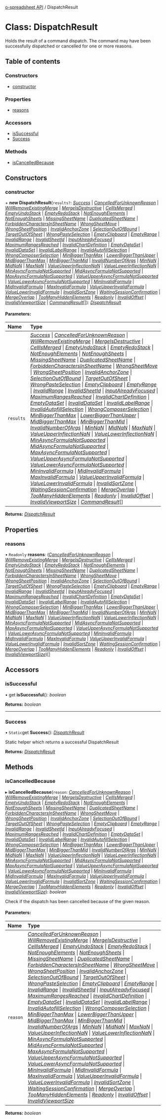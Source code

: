 [o-spreadsheet API](../README.md) / DispatchResult

# Class: DispatchResult

Holds the result of a command dispatch.
The command may have been successfully dispatched or cancelled
for one or more reasons.

## Table of contents

### Constructors

- [constructor](dispatchresult.md#constructor)

### Properties

- [reasons](dispatchresult.md#reasons)

### Accessors

- [isSuccessful](dispatchresult.md#issuccessful)
- [Success](dispatchresult.md#success)

### Methods

- [isCancelledBecause](dispatchresult.md#iscancelledbecause)

## Constructors

### constructor

\+ **new DispatchResult**(`results?`: [*Success*](../enums/commandresult.md#success) \| [*CancelledForUnknownReason*](../enums/commandresult.md#cancelledforunknownreason) \| [*WillRemoveExistingMerge*](../enums/commandresult.md#willremoveexistingmerge) \| [*MergeIsDestructive*](../enums/commandresult.md#mergeisdestructive) \| [*CellIsMerged*](../enums/commandresult.md#cellismerged) \| [*EmptyUndoStack*](../enums/commandresult.md#emptyundostack) \| [*EmptyRedoStack*](../enums/commandresult.md#emptyredostack) \| [*NotEnoughElements*](../enums/commandresult.md#notenoughelements) \| [*NotEnoughSheets*](../enums/commandresult.md#notenoughsheets) \| [*MissingSheetName*](../enums/commandresult.md#missingsheetname) \| [*DuplicatedSheetName*](../enums/commandresult.md#duplicatedsheetname) \| [*ForbiddenCharactersInSheetName*](../enums/commandresult.md#forbiddencharactersinsheetname) \| [*WrongSheetMove*](../enums/commandresult.md#wrongsheetmove) \| [*WrongSheetPosition*](../enums/commandresult.md#wrongsheetposition) \| [*InvalidAnchorZone*](../enums/commandresult.md#invalidanchorzone) \| [*SelectionOutOfBound*](../enums/commandresult.md#selectionoutofbound) \| [*TargetOutOfSheet*](../enums/commandresult.md#targetoutofsheet) \| [*WrongPasteSelection*](../enums/commandresult.md#wrongpasteselection) \| [*EmptyClipboard*](../enums/commandresult.md#emptyclipboard) \| [*EmptyRange*](../enums/commandresult.md#emptyrange) \| [*InvalidRange*](../enums/commandresult.md#invalidrange) \| [*InvalidSheetId*](../enums/commandresult.md#invalidsheetid) \| [*InputAlreadyFocused*](../enums/commandresult.md#inputalreadyfocused) \| [*MaximumRangesReached*](../enums/commandresult.md#maximumrangesreached) \| [*InvalidChartDefinition*](../enums/commandresult.md#invalidchartdefinition) \| [*EmptyDataSet*](../enums/commandresult.md#emptydataset) \| [*InvalidDataSet*](../enums/commandresult.md#invaliddataset) \| [*InvalidLabelRange*](../enums/commandresult.md#invalidlabelrange) \| [*InvalidAutofillSelection*](../enums/commandresult.md#invalidautofillselection) \| [*WrongComposerSelection*](../enums/commandresult.md#wrongcomposerselection) \| [*MinBiggerThanMax*](../enums/commandresult.md#minbiggerthanmax) \| [*LowerBiggerThanUpper*](../enums/commandresult.md#lowerbiggerthanupper) \| [*MidBiggerThanMax*](../enums/commandresult.md#midbiggerthanmax) \| [*MinBiggerThanMid*](../enums/commandresult.md#minbiggerthanmid) \| [*InvalidNumberOfArgs*](../enums/commandresult.md#invalidnumberofargs) \| [*MinNaN*](../enums/commandresult.md#minnan) \| [*MidNaN*](../enums/commandresult.md#midnan) \| [*MaxNaN*](../enums/commandresult.md#maxnan) \| [*ValueUpperInflectionNaN*](../enums/commandresult.md#valueupperinflectionnan) \| [*ValueLowerInflectionNaN*](../enums/commandresult.md#valuelowerinflectionnan) \| [*MinAsyncFormulaNotSupported*](../enums/commandresult.md#minasyncformulanotsupported) \| [*MidAsyncFormulaNotSupported*](../enums/commandresult.md#midasyncformulanotsupported) \| [*MaxAsyncFormulaNotSupported*](../enums/commandresult.md#maxasyncformulanotsupported) \| [*ValueUpperAsyncFormulaNotSupported*](../enums/commandresult.md#valueupperasyncformulanotsupported) \| [*ValueLowerAsyncFormulaNotSupported*](../enums/commandresult.md#valuelowerasyncformulanotsupported) \| [*MinInvalidFormula*](../enums/commandresult.md#mininvalidformula) \| [*MidInvalidFormula*](../enums/commandresult.md#midinvalidformula) \| [*MaxInvalidFormula*](../enums/commandresult.md#maxinvalidformula) \| [*ValueUpperInvalidFormula*](../enums/commandresult.md#valueupperinvalidformula) \| [*ValueLowerInvalidFormula*](../enums/commandresult.md#valuelowerinvalidformula) \| [*InvalidSortZone*](../enums/commandresult.md#invalidsortzone) \| [*WaitingSessionConfirmation*](../enums/commandresult.md#waitingsessionconfirmation) \| [*MergeOverlap*](../enums/commandresult.md#mergeoverlap) \| [*TooManyHiddenElements*](../enums/commandresult.md#toomanyhiddenelements) \| [*Readonly*](../enums/commandresult.md#readonly) \| [*InvalidOffset*](../enums/commandresult.md#invalidoffset) \| [*InvalidViewportSize*](../enums/commandresult.md#invalidviewportsize) \| [*CommandResult*](../enums/commandresult.md)[]): [*DispatchResult*](dispatchresult.md)

#### Parameters:

Name | Type |
:------ | :------ |
`results` | [*Success*](../enums/commandresult.md#success) \| [*CancelledForUnknownReason*](../enums/commandresult.md#cancelledforunknownreason) \| [*WillRemoveExistingMerge*](../enums/commandresult.md#willremoveexistingmerge) \| [*MergeIsDestructive*](../enums/commandresult.md#mergeisdestructive) \| [*CellIsMerged*](../enums/commandresult.md#cellismerged) \| [*EmptyUndoStack*](../enums/commandresult.md#emptyundostack) \| [*EmptyRedoStack*](../enums/commandresult.md#emptyredostack) \| [*NotEnoughElements*](../enums/commandresult.md#notenoughelements) \| [*NotEnoughSheets*](../enums/commandresult.md#notenoughsheets) \| [*MissingSheetName*](../enums/commandresult.md#missingsheetname) \| [*DuplicatedSheetName*](../enums/commandresult.md#duplicatedsheetname) \| [*ForbiddenCharactersInSheetName*](../enums/commandresult.md#forbiddencharactersinsheetname) \| [*WrongSheetMove*](../enums/commandresult.md#wrongsheetmove) \| [*WrongSheetPosition*](../enums/commandresult.md#wrongsheetposition) \| [*InvalidAnchorZone*](../enums/commandresult.md#invalidanchorzone) \| [*SelectionOutOfBound*](../enums/commandresult.md#selectionoutofbound) \| [*TargetOutOfSheet*](../enums/commandresult.md#targetoutofsheet) \| [*WrongPasteSelection*](../enums/commandresult.md#wrongpasteselection) \| [*EmptyClipboard*](../enums/commandresult.md#emptyclipboard) \| [*EmptyRange*](../enums/commandresult.md#emptyrange) \| [*InvalidRange*](../enums/commandresult.md#invalidrange) \| [*InvalidSheetId*](../enums/commandresult.md#invalidsheetid) \| [*InputAlreadyFocused*](../enums/commandresult.md#inputalreadyfocused) \| [*MaximumRangesReached*](../enums/commandresult.md#maximumrangesreached) \| [*InvalidChartDefinition*](../enums/commandresult.md#invalidchartdefinition) \| [*EmptyDataSet*](../enums/commandresult.md#emptydataset) \| [*InvalidDataSet*](../enums/commandresult.md#invaliddataset) \| [*InvalidLabelRange*](../enums/commandresult.md#invalidlabelrange) \| [*InvalidAutofillSelection*](../enums/commandresult.md#invalidautofillselection) \| [*WrongComposerSelection*](../enums/commandresult.md#wrongcomposerselection) \| [*MinBiggerThanMax*](../enums/commandresult.md#minbiggerthanmax) \| [*LowerBiggerThanUpper*](../enums/commandresult.md#lowerbiggerthanupper) \| [*MidBiggerThanMax*](../enums/commandresult.md#midbiggerthanmax) \| [*MinBiggerThanMid*](../enums/commandresult.md#minbiggerthanmid) \| [*InvalidNumberOfArgs*](../enums/commandresult.md#invalidnumberofargs) \| [*MinNaN*](../enums/commandresult.md#minnan) \| [*MidNaN*](../enums/commandresult.md#midnan) \| [*MaxNaN*](../enums/commandresult.md#maxnan) \| [*ValueUpperInflectionNaN*](../enums/commandresult.md#valueupperinflectionnan) \| [*ValueLowerInflectionNaN*](../enums/commandresult.md#valuelowerinflectionnan) \| [*MinAsyncFormulaNotSupported*](../enums/commandresult.md#minasyncformulanotsupported) \| [*MidAsyncFormulaNotSupported*](../enums/commandresult.md#midasyncformulanotsupported) \| [*MaxAsyncFormulaNotSupported*](../enums/commandresult.md#maxasyncformulanotsupported) \| [*ValueUpperAsyncFormulaNotSupported*](../enums/commandresult.md#valueupperasyncformulanotsupported) \| [*ValueLowerAsyncFormulaNotSupported*](../enums/commandresult.md#valuelowerasyncformulanotsupported) \| [*MinInvalidFormula*](../enums/commandresult.md#mininvalidformula) \| [*MidInvalidFormula*](../enums/commandresult.md#midinvalidformula) \| [*MaxInvalidFormula*](../enums/commandresult.md#maxinvalidformula) \| [*ValueUpperInvalidFormula*](../enums/commandresult.md#valueupperinvalidformula) \| [*ValueLowerInvalidFormula*](../enums/commandresult.md#valuelowerinvalidformula) \| [*InvalidSortZone*](../enums/commandresult.md#invalidsortzone) \| [*WaitingSessionConfirmation*](../enums/commandresult.md#waitingsessionconfirmation) \| [*MergeOverlap*](../enums/commandresult.md#mergeoverlap) \| [*TooManyHiddenElements*](../enums/commandresult.md#toomanyhiddenelements) \| [*Readonly*](../enums/commandresult.md#readonly) \| [*InvalidOffset*](../enums/commandresult.md#invalidoffset) \| [*InvalidViewportSize*](../enums/commandresult.md#invalidviewportsize) \| [*CommandResult*](../enums/commandresult.md)[] |

**Returns:** [*DispatchResult*](dispatchresult.md)

## Properties

### reasons

• `Readonly` **reasons**: ([*CancelledForUnknownReason*](../enums/commandresult.md#cancelledforunknownreason) \| [*WillRemoveExistingMerge*](../enums/commandresult.md#willremoveexistingmerge) \| [*MergeIsDestructive*](../enums/commandresult.md#mergeisdestructive) \| [*CellIsMerged*](../enums/commandresult.md#cellismerged) \| [*EmptyUndoStack*](../enums/commandresult.md#emptyundostack) \| [*EmptyRedoStack*](../enums/commandresult.md#emptyredostack) \| [*NotEnoughElements*](../enums/commandresult.md#notenoughelements) \| [*NotEnoughSheets*](../enums/commandresult.md#notenoughsheets) \| [*MissingSheetName*](../enums/commandresult.md#missingsheetname) \| [*DuplicatedSheetName*](../enums/commandresult.md#duplicatedsheetname) \| [*ForbiddenCharactersInSheetName*](../enums/commandresult.md#forbiddencharactersinsheetname) \| [*WrongSheetMove*](../enums/commandresult.md#wrongsheetmove) \| [*WrongSheetPosition*](../enums/commandresult.md#wrongsheetposition) \| [*InvalidAnchorZone*](../enums/commandresult.md#invalidanchorzone) \| [*SelectionOutOfBound*](../enums/commandresult.md#selectionoutofbound) \| [*TargetOutOfSheet*](../enums/commandresult.md#targetoutofsheet) \| [*WrongPasteSelection*](../enums/commandresult.md#wrongpasteselection) \| [*EmptyClipboard*](../enums/commandresult.md#emptyclipboard) \| [*EmptyRange*](../enums/commandresult.md#emptyrange) \| [*InvalidRange*](../enums/commandresult.md#invalidrange) \| [*InvalidSheetId*](../enums/commandresult.md#invalidsheetid) \| [*InputAlreadyFocused*](../enums/commandresult.md#inputalreadyfocused) \| [*MaximumRangesReached*](../enums/commandresult.md#maximumrangesreached) \| [*InvalidChartDefinition*](../enums/commandresult.md#invalidchartdefinition) \| [*EmptyDataSet*](../enums/commandresult.md#emptydataset) \| [*InvalidDataSet*](../enums/commandresult.md#invaliddataset) \| [*InvalidLabelRange*](../enums/commandresult.md#invalidlabelrange) \| [*InvalidAutofillSelection*](../enums/commandresult.md#invalidautofillselection) \| [*WrongComposerSelection*](../enums/commandresult.md#wrongcomposerselection) \| [*MinBiggerThanMax*](../enums/commandresult.md#minbiggerthanmax) \| [*LowerBiggerThanUpper*](../enums/commandresult.md#lowerbiggerthanupper) \| [*MidBiggerThanMax*](../enums/commandresult.md#midbiggerthanmax) \| [*MinBiggerThanMid*](../enums/commandresult.md#minbiggerthanmid) \| [*InvalidNumberOfArgs*](../enums/commandresult.md#invalidnumberofargs) \| [*MinNaN*](../enums/commandresult.md#minnan) \| [*MidNaN*](../enums/commandresult.md#midnan) \| [*MaxNaN*](../enums/commandresult.md#maxnan) \| [*ValueUpperInflectionNaN*](../enums/commandresult.md#valueupperinflectionnan) \| [*ValueLowerInflectionNaN*](../enums/commandresult.md#valuelowerinflectionnan) \| [*MinAsyncFormulaNotSupported*](../enums/commandresult.md#minasyncformulanotsupported) \| [*MidAsyncFormulaNotSupported*](../enums/commandresult.md#midasyncformulanotsupported) \| [*MaxAsyncFormulaNotSupported*](../enums/commandresult.md#maxasyncformulanotsupported) \| [*ValueUpperAsyncFormulaNotSupported*](../enums/commandresult.md#valueupperasyncformulanotsupported) \| [*ValueLowerAsyncFormulaNotSupported*](../enums/commandresult.md#valuelowerasyncformulanotsupported) \| [*MinInvalidFormula*](../enums/commandresult.md#mininvalidformula) \| [*MidInvalidFormula*](../enums/commandresult.md#midinvalidformula) \| [*MaxInvalidFormula*](../enums/commandresult.md#maxinvalidformula) \| [*ValueUpperInvalidFormula*](../enums/commandresult.md#valueupperinvalidformula) \| [*ValueLowerInvalidFormula*](../enums/commandresult.md#valuelowerinvalidformula) \| [*InvalidSortZone*](../enums/commandresult.md#invalidsortzone) \| [*WaitingSessionConfirmation*](../enums/commandresult.md#waitingsessionconfirmation) \| [*MergeOverlap*](../enums/commandresult.md#mergeoverlap) \| [*TooManyHiddenElements*](../enums/commandresult.md#toomanyhiddenelements) \| [*Readonly*](../enums/commandresult.md#readonly) \| [*InvalidOffset*](../enums/commandresult.md#invalidoffset) \| [*InvalidViewportSize*](../enums/commandresult.md#invalidviewportsize))[]

## Accessors

### isSuccessful

• get **isSuccessful**(): *boolean*

**Returns:** *boolean*

___

### Success

• `Static`get **Success**(): [*DispatchResult*](dispatchresult.md)

Static helper which returns a successful DispatchResult

**Returns:** [*DispatchResult*](dispatchresult.md)

## Methods

### isCancelledBecause

▸ **isCancelledBecause**(`reason`: [*CancelledForUnknownReason*](../enums/commandresult.md#cancelledforunknownreason) \| [*WillRemoveExistingMerge*](../enums/commandresult.md#willremoveexistingmerge) \| [*MergeIsDestructive*](../enums/commandresult.md#mergeisdestructive) \| [*CellIsMerged*](../enums/commandresult.md#cellismerged) \| [*EmptyUndoStack*](../enums/commandresult.md#emptyundostack) \| [*EmptyRedoStack*](../enums/commandresult.md#emptyredostack) \| [*NotEnoughElements*](../enums/commandresult.md#notenoughelements) \| [*NotEnoughSheets*](../enums/commandresult.md#notenoughsheets) \| [*MissingSheetName*](../enums/commandresult.md#missingsheetname) \| [*DuplicatedSheetName*](../enums/commandresult.md#duplicatedsheetname) \| [*ForbiddenCharactersInSheetName*](../enums/commandresult.md#forbiddencharactersinsheetname) \| [*WrongSheetMove*](../enums/commandresult.md#wrongsheetmove) \| [*WrongSheetPosition*](../enums/commandresult.md#wrongsheetposition) \| [*InvalidAnchorZone*](../enums/commandresult.md#invalidanchorzone) \| [*SelectionOutOfBound*](../enums/commandresult.md#selectionoutofbound) \| [*TargetOutOfSheet*](../enums/commandresult.md#targetoutofsheet) \| [*WrongPasteSelection*](../enums/commandresult.md#wrongpasteselection) \| [*EmptyClipboard*](../enums/commandresult.md#emptyclipboard) \| [*EmptyRange*](../enums/commandresult.md#emptyrange) \| [*InvalidRange*](../enums/commandresult.md#invalidrange) \| [*InvalidSheetId*](../enums/commandresult.md#invalidsheetid) \| [*InputAlreadyFocused*](../enums/commandresult.md#inputalreadyfocused) \| [*MaximumRangesReached*](../enums/commandresult.md#maximumrangesreached) \| [*InvalidChartDefinition*](../enums/commandresult.md#invalidchartdefinition) \| [*EmptyDataSet*](../enums/commandresult.md#emptydataset) \| [*InvalidDataSet*](../enums/commandresult.md#invaliddataset) \| [*InvalidLabelRange*](../enums/commandresult.md#invalidlabelrange) \| [*InvalidAutofillSelection*](../enums/commandresult.md#invalidautofillselection) \| [*WrongComposerSelection*](../enums/commandresult.md#wrongcomposerselection) \| [*MinBiggerThanMax*](../enums/commandresult.md#minbiggerthanmax) \| [*LowerBiggerThanUpper*](../enums/commandresult.md#lowerbiggerthanupper) \| [*MidBiggerThanMax*](../enums/commandresult.md#midbiggerthanmax) \| [*MinBiggerThanMid*](../enums/commandresult.md#minbiggerthanmid) \| [*InvalidNumberOfArgs*](../enums/commandresult.md#invalidnumberofargs) \| [*MinNaN*](../enums/commandresult.md#minnan) \| [*MidNaN*](../enums/commandresult.md#midnan) \| [*MaxNaN*](../enums/commandresult.md#maxnan) \| [*ValueUpperInflectionNaN*](../enums/commandresult.md#valueupperinflectionnan) \| [*ValueLowerInflectionNaN*](../enums/commandresult.md#valuelowerinflectionnan) \| [*MinAsyncFormulaNotSupported*](../enums/commandresult.md#minasyncformulanotsupported) \| [*MidAsyncFormulaNotSupported*](../enums/commandresult.md#midasyncformulanotsupported) \| [*MaxAsyncFormulaNotSupported*](../enums/commandresult.md#maxasyncformulanotsupported) \| [*ValueUpperAsyncFormulaNotSupported*](../enums/commandresult.md#valueupperasyncformulanotsupported) \| [*ValueLowerAsyncFormulaNotSupported*](../enums/commandresult.md#valuelowerasyncformulanotsupported) \| [*MinInvalidFormula*](../enums/commandresult.md#mininvalidformula) \| [*MidInvalidFormula*](../enums/commandresult.md#midinvalidformula) \| [*MaxInvalidFormula*](../enums/commandresult.md#maxinvalidformula) \| [*ValueUpperInvalidFormula*](../enums/commandresult.md#valueupperinvalidformula) \| [*ValueLowerInvalidFormula*](../enums/commandresult.md#valuelowerinvalidformula) \| [*InvalidSortZone*](../enums/commandresult.md#invalidsortzone) \| [*WaitingSessionConfirmation*](../enums/commandresult.md#waitingsessionconfirmation) \| [*MergeOverlap*](../enums/commandresult.md#mergeoverlap) \| [*TooManyHiddenElements*](../enums/commandresult.md#toomanyhiddenelements) \| [*Readonly*](../enums/commandresult.md#readonly) \| [*InvalidOffset*](../enums/commandresult.md#invalidoffset) \| [*InvalidViewportSize*](../enums/commandresult.md#invalidviewportsize)): *boolean*

Check if the dispatch has been cancelled because of
the given reason.

#### Parameters:

Name | Type |
:------ | :------ |
`reason` | [*CancelledForUnknownReason*](../enums/commandresult.md#cancelledforunknownreason) \| [*WillRemoveExistingMerge*](../enums/commandresult.md#willremoveexistingmerge) \| [*MergeIsDestructive*](../enums/commandresult.md#mergeisdestructive) \| [*CellIsMerged*](../enums/commandresult.md#cellismerged) \| [*EmptyUndoStack*](../enums/commandresult.md#emptyundostack) \| [*EmptyRedoStack*](../enums/commandresult.md#emptyredostack) \| [*NotEnoughElements*](../enums/commandresult.md#notenoughelements) \| [*NotEnoughSheets*](../enums/commandresult.md#notenoughsheets) \| [*MissingSheetName*](../enums/commandresult.md#missingsheetname) \| [*DuplicatedSheetName*](../enums/commandresult.md#duplicatedsheetname) \| [*ForbiddenCharactersInSheetName*](../enums/commandresult.md#forbiddencharactersinsheetname) \| [*WrongSheetMove*](../enums/commandresult.md#wrongsheetmove) \| [*WrongSheetPosition*](../enums/commandresult.md#wrongsheetposition) \| [*InvalidAnchorZone*](../enums/commandresult.md#invalidanchorzone) \| [*SelectionOutOfBound*](../enums/commandresult.md#selectionoutofbound) \| [*TargetOutOfSheet*](../enums/commandresult.md#targetoutofsheet) \| [*WrongPasteSelection*](../enums/commandresult.md#wrongpasteselection) \| [*EmptyClipboard*](../enums/commandresult.md#emptyclipboard) \| [*EmptyRange*](../enums/commandresult.md#emptyrange) \| [*InvalidRange*](../enums/commandresult.md#invalidrange) \| [*InvalidSheetId*](../enums/commandresult.md#invalidsheetid) \| [*InputAlreadyFocused*](../enums/commandresult.md#inputalreadyfocused) \| [*MaximumRangesReached*](../enums/commandresult.md#maximumrangesreached) \| [*InvalidChartDefinition*](../enums/commandresult.md#invalidchartdefinition) \| [*EmptyDataSet*](../enums/commandresult.md#emptydataset) \| [*InvalidDataSet*](../enums/commandresult.md#invaliddataset) \| [*InvalidLabelRange*](../enums/commandresult.md#invalidlabelrange) \| [*InvalidAutofillSelection*](../enums/commandresult.md#invalidautofillselection) \| [*WrongComposerSelection*](../enums/commandresult.md#wrongcomposerselection) \| [*MinBiggerThanMax*](../enums/commandresult.md#minbiggerthanmax) \| [*LowerBiggerThanUpper*](../enums/commandresult.md#lowerbiggerthanupper) \| [*MidBiggerThanMax*](../enums/commandresult.md#midbiggerthanmax) \| [*MinBiggerThanMid*](../enums/commandresult.md#minbiggerthanmid) \| [*InvalidNumberOfArgs*](../enums/commandresult.md#invalidnumberofargs) \| [*MinNaN*](../enums/commandresult.md#minnan) \| [*MidNaN*](../enums/commandresult.md#midnan) \| [*MaxNaN*](../enums/commandresult.md#maxnan) \| [*ValueUpperInflectionNaN*](../enums/commandresult.md#valueupperinflectionnan) \| [*ValueLowerInflectionNaN*](../enums/commandresult.md#valuelowerinflectionnan) \| [*MinAsyncFormulaNotSupported*](../enums/commandresult.md#minasyncformulanotsupported) \| [*MidAsyncFormulaNotSupported*](../enums/commandresult.md#midasyncformulanotsupported) \| [*MaxAsyncFormulaNotSupported*](../enums/commandresult.md#maxasyncformulanotsupported) \| [*ValueUpperAsyncFormulaNotSupported*](../enums/commandresult.md#valueupperasyncformulanotsupported) \| [*ValueLowerAsyncFormulaNotSupported*](../enums/commandresult.md#valuelowerasyncformulanotsupported) \| [*MinInvalidFormula*](../enums/commandresult.md#mininvalidformula) \| [*MidInvalidFormula*](../enums/commandresult.md#midinvalidformula) \| [*MaxInvalidFormula*](../enums/commandresult.md#maxinvalidformula) \| [*ValueUpperInvalidFormula*](../enums/commandresult.md#valueupperinvalidformula) \| [*ValueLowerInvalidFormula*](../enums/commandresult.md#valuelowerinvalidformula) \| [*InvalidSortZone*](../enums/commandresult.md#invalidsortzone) \| [*WaitingSessionConfirmation*](../enums/commandresult.md#waitingsessionconfirmation) \| [*MergeOverlap*](../enums/commandresult.md#mergeoverlap) \| [*TooManyHiddenElements*](../enums/commandresult.md#toomanyhiddenelements) \| [*Readonly*](../enums/commandresult.md#readonly) \| [*InvalidOffset*](../enums/commandresult.md#invalidoffset) \| [*InvalidViewportSize*](../enums/commandresult.md#invalidviewportsize) |

**Returns:** *boolean*
